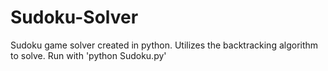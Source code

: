 # Sudoku-Solver
Sudoku game solver created in python. Utilizes the backtracking algorithm to solve.
Run with 'python Sudoku.py'
